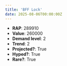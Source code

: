 ```yaml
---
title: 'BFF Lock'
date: 2025-08-06T00:00:00Z
---
```

- **RAP**: 289910
- **Value**: 260000
- **Demand level**: 2
- **Trend**: 2
- **Projected?**: True
- **Hyped?**: True
- **Rare?**: True
